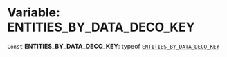 # Variable: ENTITIES\_BY\_DATA\_DECO\_KEY

`Const` **ENTITIES\_BY\_DATA\_DECO\_KEY**: typeof [`ENTITIES_BY_DATA_DECO_KEY`](/auto-docs/core/variables/ENTITIES_BY_DATA_DECO_KEY.md)
